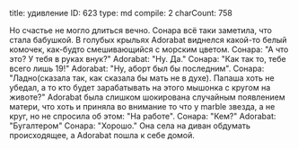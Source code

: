 title:          удивление
ID:             623
type:           md
compile:        2
charCount:      758


Но счастье не могло длиться вечно. Сонара всё таки заметила, что стала бабушкой. В голубых крыльях Adorabat виднелся какой-то белый комочек, как-будто смешивающийся с морским цветом.
Сонара: "А что это? У тебя в руках внук?"
Adorabat: "Ну. Да."
Сонара: "Как так то, тебе всего лишь 19!"
Adorabat: "Ну, аборт был бы последним".
Сонара: "Ладно(сказала так, как сказала бы мать не в духе). Папаша хоть не убедал, а то кто будет зарабатывать на этого мышонка с кругом на животе?"
Adorabat была слишком шокирована случайным появлением матери, что хоть и приняла во внимание то что у marble звезда, а не круг, но не спросила об этом: "На работе".
Сонара: "Кем?"
Adorabat: "Бугалтером"
Сонара: "Хорошо."
Она села на диван обдумать происходящее, а Adorabat пошла к себе домой.